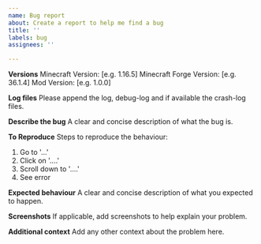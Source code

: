```yaml
---
name: Bug report
about: Create a report to help me find a bug
title: ''
labels: bug
assignees: ''

---
```


**Versions**
Minecraft Version: [e.g. 1.16.5]
Minecraft Forge Version: [e.g. 36.1.4]
Mod Version: [e.g. 1.0.0]

**Log files**
Please append the log, debug-log and if available the crash-log files.

**Describe the bug**
A clear and concise description of what the bug is.

**To Reproduce**
Steps to reproduce the behaviour:
1. Go to '...'
2. Click on '....'
3. Scroll down to '....'
4. See error

**Expected behaviour**
A clear and concise description of what you expected to happen.

**Screenshots**
If applicable, add screenshots to help explain your problem.

**Additional context**
Add any other context about the problem here.
